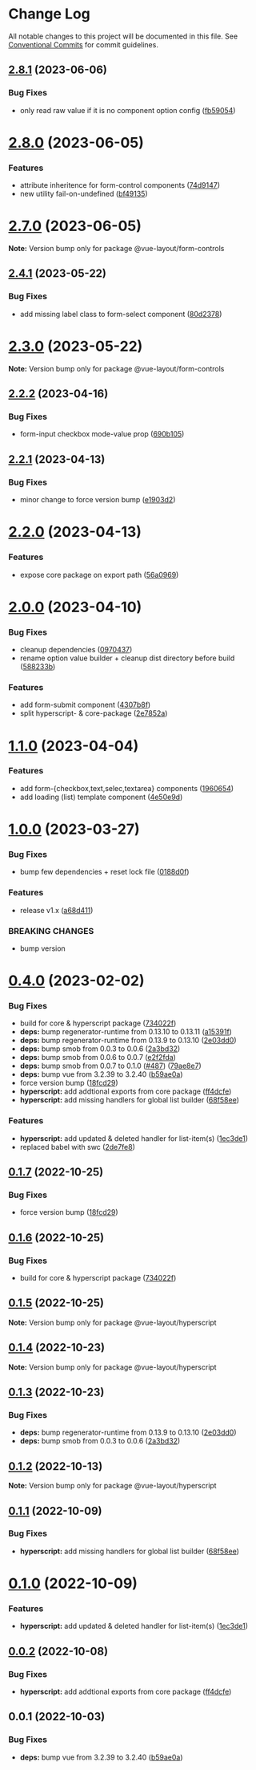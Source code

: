 # Change Log

All notable changes to this project will be documented in this file.
See [Conventional Commits](https://conventionalcommits.org) for commit guidelines.

## [2.8.1](https://github.com/tada5hi/vue-layout/compare/v2.8.0...v2.8.1) (2023-06-06)


### Bug Fixes

* only read raw value if it is no component option config ([fb59054](https://github.com/tada5hi/vue-layout/commit/fb5905475d7419508ebb8c8279572a827b1a998c))





# [2.8.0](https://github.com/tada5hi/vue-layout/compare/v2.7.0...v2.8.0) (2023-06-05)


### Features

* attribute inheritence for form-control components ([74d9147](https://github.com/tada5hi/vue-layout/commit/74d9147be97379c18a531adbd82196a9180dac0a))
* new utility fail-on-undefined ([bf49135](https://github.com/tada5hi/vue-layout/commit/bf49135c32f08d277508a143ec21c05352d6f825))





# [2.7.0](https://github.com/tada5hi/vue-layout/compare/v2.6.1...v2.7.0) (2023-06-05)

**Note:** Version bump only for package @vue-layout/form-controls





## [2.4.1](https://github.com/tada5hi/vue-layout/compare/v2.4.0...v2.4.1) (2023-05-22)


### Bug Fixes

* add missing label class to form-select component ([80d2378](https://github.com/tada5hi/vue-layout/commit/80d2378643503dfed0d3b896b8ecc74a88f75068))





# [2.3.0](https://github.com/tada5hi/vue-layout/compare/v2.2.3...v2.3.0) (2023-05-22)

**Note:** Version bump only for package @vue-layout/form-controls





## [2.2.2](https://github.com/tada5hi/vue-layout/compare/v2.2.1...v2.2.2) (2023-04-16)


### Bug Fixes

* form-input checkbox mode-value prop ([690b105](https://github.com/tada5hi/vue-layout/commit/690b105fb754b1a852aaac9a75901cebff2d9209))





## [2.2.1](https://github.com/tada5hi/vue-layout/compare/v2.2.0...v2.2.1) (2023-04-13)


### Bug Fixes

* minor change to force version bump ([e1903d2](https://github.com/tada5hi/vue-layout/commit/e1903d234adde009549c14e32038f73601b90a28))





# [2.2.0](https://github.com/tada5hi/vue-layout/compare/v2.1.1...v2.2.0) (2023-04-13)


### Features

* expose core package on export path ([56a0969](https://github.com/tada5hi/vue-layout/commit/56a0969b174e9dacb2d8ae9cd3bf47ee1502c094))





# [2.0.0](https://github.com/tada5hi/vue-layout/compare/v1.1.0...v2.0.0) (2023-04-10)


### Bug Fixes

* cleanup dependencies ([0970437](https://github.com/tada5hi/vue-layout/commit/097043750fb214fcec252ee16d5a6293372afdd7))
* rename option value builder + cleanup dist directory before build ([588233b](https://github.com/tada5hi/vue-layout/commit/588233b0d030b050b46a90ff7d5b9dbb60c1c0d5))


### Features

* add form-submit component ([4307b8f](https://github.com/tada5hi/vue-layout/commit/4307b8f8e443a588865b5f7e88e99542ccf6a6b0))
* split hyperscript- & core-package ([2e7852a](https://github.com/tada5hi/vue-layout/commit/2e7852a5c6d9e3de92bcec7faf8675c7bba1bf10))





# [1.1.0](https://github.com/tada5hi/vue-layout/compare/v1.0.0...v1.1.0) (2023-04-04)


### Features

* add form-{checkbox,text,selec,textarea} components ([1960654](https://github.com/tada5hi/vue-layout/commit/19606541c316ff91a603a81bf95e80a56114befe))
* add loading (list) template component ([4e50e9d](https://github.com/tada5hi/vue-layout/commit/4e50e9d7d9969b9896969a9e56645fb6d40e16db))





# [1.0.0](https://github.com/tada5hi/vue-layout/compare/v0.4.0...v1.0.0) (2023-03-27)


### Bug Fixes

* bump few dependencies + reset lock file ([0188d0f](https://github.com/tada5hi/vue-layout/commit/0188d0f9be312512dc878ba3d2dea2e8e5173d3b))


### Features

* release v1.x ([a68d411](https://github.com/tada5hi/vue-layout/commit/a68d41126035d153bfb3208508c0b8eb73b9cacb))


### BREAKING CHANGES

* bump version





# [0.4.0](https://github.com/tada5hi/vue-layout/compare/v0.1.3...v0.4.0) (2023-02-02)


### Bug Fixes

* build for core & hyperscript package ([734022f](https://github.com/tada5hi/vue-layout/commit/734022fb19bbdd2663d02252ef5699014a1d4558))
* **deps:** bump regenerator-runtime from 0.13.10 to 0.13.11 ([a15391f](https://github.com/tada5hi/vue-layout/commit/a15391ffa87680ba05a7557b244651a88ae12708))
* **deps:** bump regenerator-runtime from 0.13.9 to 0.13.10 ([2e03dd0](https://github.com/tada5hi/vue-layout/commit/2e03dd0c5b34a6fbc38c500a21406b92f89f0eb9))
* **deps:** bump smob from 0.0.3 to 0.0.6 ([2a3bd32](https://github.com/tada5hi/vue-layout/commit/2a3bd3297dd915f5e9989728815bf960c383ea96))
* **deps:** bump smob from 0.0.6 to 0.0.7 ([e2f2fda](https://github.com/tada5hi/vue-layout/commit/e2f2fda3d6ecfa75204a34d20554c346fde5b805))
* **deps:** bump smob from 0.0.7 to 0.1.0 ([#487](https://github.com/tada5hi/vue-layout/issues/487)) ([79ae8e7](https://github.com/tada5hi/vue-layout/commit/79ae8e77e85f03cbe069130cfc9992f9b8905c61))
* **deps:** bump vue from 3.2.39 to 3.2.40 ([b59ae0a](https://github.com/tada5hi/vue-layout/commit/b59ae0ae2f9e4366caef983bf2109f2ff0210de6))
* force version bump ([18fcd29](https://github.com/tada5hi/vue-layout/commit/18fcd297184a382e01dd5646747c458f344f38d5))
* **hyperscript:** add addtional exports from core package ([ff4dcfe](https://github.com/tada5hi/vue-layout/commit/ff4dcfe94eb2bf9c6a5626cd066e4e2368056525))
* **hyperscript:** add missing handlers for global list builder ([68f58ee](https://github.com/tada5hi/vue-layout/commit/68f58ee25ca723d5dc87eca0cd53cf00e8d847d5))


### Features

* **hyperscript:** add updated & deleted handler for list-item(s) ([1ec3de1](https://github.com/tada5hi/vue-layout/commit/1ec3de16ca5799783c21cb0949b3be32ed786db3))
* replaced babel with swc ([2de7fe8](https://github.com/tada5hi/vue-layout/commit/2de7fe83d988596aa8f97ab6e84d63994584f0f8))





## [0.1.7](https://github.com/tada5hi/vue-layout/compare/@vue-layout/hyperscript@0.1.6...@vue-layout/hyperscript@0.1.7) (2022-10-25)


### Bug Fixes

* force version bump ([18fcd29](https://github.com/tada5hi/vue-layout/commit/18fcd297184a382e01dd5646747c458f344f38d5))





## [0.1.6](https://github.com/tada5hi/vue-layout/compare/@vue-layout/hyperscript@0.1.5...@vue-layout/hyperscript@0.1.6) (2022-10-25)


### Bug Fixes

* build for core & hyperscript package ([734022f](https://github.com/tada5hi/vue-layout/commit/734022fb19bbdd2663d02252ef5699014a1d4558))





## [0.1.5](https://github.com/tada5hi/vue-layout/compare/@vue-layout/hyperscript@0.1.4...@vue-layout/hyperscript@0.1.5) (2022-10-25)

**Note:** Version bump only for package @vue-layout/hyperscript





## [0.1.4](https://github.com/tada5hi/vue-layout/compare/@vue-layout/hyperscript@0.1.3...@vue-layout/hyperscript@0.1.4) (2022-10-23)

**Note:** Version bump only for package @vue-layout/hyperscript





## [0.1.3](https://github.com/tada5hi/vue-layout/compare/@vue-layout/hyperscript@0.1.2...@vue-layout/hyperscript@0.1.3) (2022-10-23)


### Bug Fixes

* **deps:** bump regenerator-runtime from 0.13.9 to 0.13.10 ([2e03dd0](https://github.com/tada5hi/vue-layout/commit/2e03dd0c5b34a6fbc38c500a21406b92f89f0eb9))
* **deps:** bump smob from 0.0.3 to 0.0.6 ([2a3bd32](https://github.com/tada5hi/vue-layout/commit/2a3bd3297dd915f5e9989728815bf960c383ea96))





## [0.1.2](https://github.com/tada5hi/vue-layout/compare/@vue-layout/hyperscript@0.1.1...@vue-layout/hyperscript@0.1.2) (2022-10-13)

**Note:** Version bump only for package @vue-layout/hyperscript





## [0.1.1](https://github.com/tada5hi/vue-layout/compare/@vue-layout/hyperscript@0.1.0...@vue-layout/hyperscript@0.1.1) (2022-10-09)


### Bug Fixes

* **hyperscript:** add missing handlers for global list builder ([68f58ee](https://github.com/tada5hi/vue-layout/commit/68f58ee25ca723d5dc87eca0cd53cf00e8d847d5))





# [0.1.0](https://github.com/tada5hi/vue-layout/compare/@vue-layout/hyperscript@0.0.2...@vue-layout/hyperscript@0.1.0) (2022-10-09)


### Features

* **hyperscript:** add updated & deleted handler for list-item(s) ([1ec3de1](https://github.com/tada5hi/vue-layout/commit/1ec3de16ca5799783c21cb0949b3be32ed786db3))





## [0.0.2](https://github.com/tada5hi/vue-layout/compare/@vue-layout/hyperscript@0.0.1...@vue-layout/hyperscript@0.0.2) (2022-10-08)


### Bug Fixes

* **hyperscript:** add addtional exports from core package ([ff4dcfe](https://github.com/tada5hi/vue-layout/commit/ff4dcfe94eb2bf9c6a5626cd066e4e2368056525))





## 0.0.1 (2022-10-03)


### Bug Fixes

* **deps:** bump vue from 3.2.39 to 3.2.40 ([b59ae0a](https://github.com/tada5hi/vue-layout/commit/b59ae0ae2f9e4366caef983bf2109f2ff0210de6))
